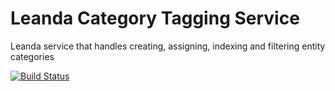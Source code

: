 # Leanda Category Tagging Service

Leanda service that handles creating, assigning, indexing and filtering entity categories

[![Build Status](https://travis-ci.com/ArqiSoft/categories-service.svg?branch=master)](https://travis-ci.com/ArqiSoft/categories-service)
